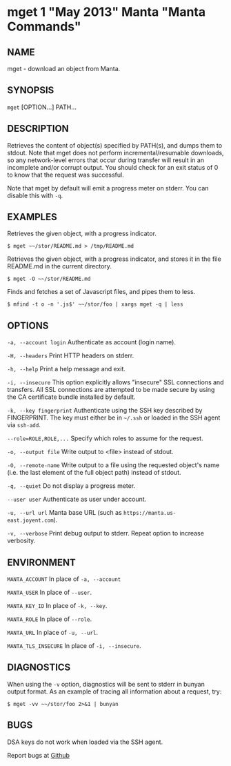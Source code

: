 mget 1 "May 2013" Manta "Manta Commands"
=======================================

NAME
----

mget - download an object from Manta.

SYNOPSIS
--------

`mget` [OPTION...] PATH...

DESCRIPTION
-----------

Retrieves the content of object(s) specified by PATH(s), and dumps them to
stdout.  Note that mget does not perform incremental/resumable downloads, so any
network-level errors that occur during transfer will result in an incomplete
and/or corrupt output.  You should check for an exit status of 0 to know that
the request was successful.

Note that mget by default will emit a progress meter on stderr.  You can
disable this with `-q`.

EXAMPLES
--------

Retrieves the given object, with a progress indicator.

    $ mget ~~/stor/README.md > /tmp/README.md

Retrieves the given object, with a progress indicator, and stores it in the
file README.md in the current directory.

    $ mget -O ~~/stor/README.md

Finds and fetches a set of Javascript files, and pipes them to less.

    $ mfind -t o -n '.js$' ~~/stor/foo | xargs mget -q | less

OPTIONS
-------

`-a, --account login`
  Authenticate as account (login name).

`-H, --headers`
  Print HTTP headers on stderr.

`-h, --help`
  Print a help message and exit.

`-i, --insecure`
  This option explicitly allows "insecure" SSL connections and transfers.  All
  SSL connections are attempted to be made secure by using the CA certificate
  bundle installed by default.

`-k, --key fingerprint`
  Authenticate using the SSH key described by FINGERPRINT.  The key must
  either be in `~/.ssh` or loaded in the SSH agent via `ssh-add`.

`--role=ROLE,ROLE,...`
  Specify which roles to assume for the request.

`-o, --output file`
  Write output to &lt;file&gt; instead of stdout.

`-O, --remote-name`
  Write output to a file using the requested object's name (i.e. the last
  element of the full object path) instead of stdout.

`-q, --quiet`
  Do not display a progress meter.

`--user user`
  Authenticate as user under account.

`-u, --url url`
  Manta base URL (such as `https://manta.us-east.joyent.com`).

`-v, --verbose`
  Print debug output to stderr.  Repeat option to increase verbosity.

ENVIRONMENT
-----------
`MANTA_ACCOUNT`
  In place of `-a, --account`

`MANTA_USER`
  In place of `--user`.

`MANTA_KEY_ID`
  In place of `-k, --key`.

`MANTA_ROLE`
  In place of `--role`.

`MANTA_URL`
  In place of `-u, --url`.

`MANTA_TLS_INSECURE`
  In place of `-i, --insecure`.

DIAGNOSTICS
-----------

When using the `-v` option, diagnostics will be sent to stderr in bunyan
output format.  As an example of tracing all information about a request,
try:

    $ mget -vv ~~/stor/foo 2>&1 | bunyan

BUGS
----

DSA keys do not work when loaded via the SSH agent.

Report bugs at [Github](https://github.com/joyent/node-manta/issues)
